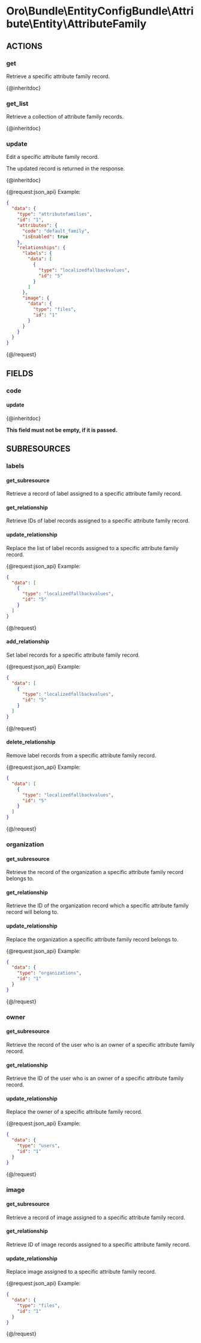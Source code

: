 # Oro\Bundle\EntityConfigBundle\Attribute\Entity\AttributeFamily

## ACTIONS

### get

Retrieve a specific attribute family record.

{@inheritdoc}

### get_list

Retrieve a collection of attribute family records.

{@inheritdoc}

### update

Edit a specific attribute family record.

The updated record is returned in the response.

{@inheritdoc}

{@request:json_api}
Example:

```JSON
{
  "data": {
    "type": "attributefamilies",
    "id": "1",
    "attributes": {
      "code": "default_family",
      "isEnabled": true
    },
    "relationships": {
      "labels": {
        "data": [
          {
            "type": "localizedfallbackvalues",
            "id": "5"
          }
        ]
      },    
      "image": {
        "data": {
          "type": "files",
          "id": "1"
        }
      }
    }
  }
}
```
{@/request}

## FIELDS

### code

#### update

{@inheritdoc}

**This field must not be empty, if it is passed.**

## SUBRESOURCES

### labels

#### get_subresource

Retrieve a record of label assigned to a specific attribute family record.

#### get_relationship

Retrieve IDs of label records assigned to a specific attribute family record.

#### update_relationship

Replace the list of label records assigned to a specific attribute family record.

{@request:json_api}
Example:

```JSON
{
  "data": [
    {
      "type": "localizedfallbackvalues",
      "id": "5"
    }
  ]
}
```
{@/request}

#### add_relationship

Set label records for a specific attribute family record.

{@request:json_api}
Example:

```JSON
{
  "data": [
    {
      "type": "localizedfallbackvalues",
      "id": "5"
    }
  ]
}
```
{@/request}

#### delete_relationship

Remove label records from a specific attribute family record.

{@request:json_api}
Example:

```JSON
{
  "data": [
    {
      "type": "localizedfallbackvalues",
      "id": "5"
    }
  ]
}
```
{@/request}

### organization

#### get_subresource

Retrieve the record of the organization a specific attribute family record belongs to.

#### get_relationship

Retrieve the ID of the organization record which a specific attribute family record will belong to.

#### update_relationship

Replace the organization a specific attribute family record belongs to.

{@request:json_api}
Example:

```JSON
{
  "data": {
    "type": "organizations",
    "id": "1"
  }
}
```
{@/request}

### owner

#### get_subresource

Retrieve the record of the user who is an owner of a specific attribute family record.

#### get_relationship

Retrieve the ID of the user who is an owner of a specific attribute family record.

#### update_relationship

Replace the owner of a specific attribute family record.

{@request:json_api}
Example:

```JSON
{
  "data": {
    "type": "users",
    "id": "1"
  }
}
```
{@/request}

### image

#### get_subresource

Retrieve a record of image assigned to a specific attribute family record.

#### get_relationship

Retrieve ID of image records assigned to a specific attribute family record.

#### update_relationship

Replace image assigned to a specific attribute family record.

{@request:json_api}
Example:

```JSON
{
  "data": {
    "type": "files",
    "id": "1"
  }
}
```
{@/request}

